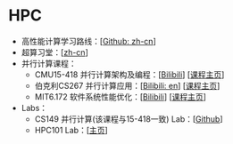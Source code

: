 # HPC

* 高性能计算学习路线：[[Github: zh-cn](https://heptagonhust.github.io/HPC-roadmap/)]
* 超算习堂：[[zh-cn](https://www.easyhpc.net/)]
* 并行计算课程：
  * CMU15-418 并行计算架构及编程：[[Bilibili](https://www.bilibili.com/video/BV1Xz4y1p7ZN)] [[课程主页](http://15418.courses.cs.cmu.edu/spring2016/lectures)]
  * 伯克利CS267 并行计算应用：[[Bilibili: en](https://www.bilibili.com/video/BV1qV411q7RS)] [[课程主页](https://sites.google.com/lbl.gov/cs267-spr2018/home)]
  * MIT6.172 软件系统性能优化：[[Bilibili](https://www.bilibili.com/video/BV1wA411h7N7)] [[课程主页](https://ocw.mit.edu/courses/6-172-performance-engineering-of-software-systems-fall-2018/)]
* Labs：
  * CS149 并行计算(该课程与15-418一致) Lab：[[Github](https://github.com/stanford-cs149/asst1)]
  * HPC101 Lab：[[主页](https://www.zjusct.io/HPC101-Labs-2022/)]
